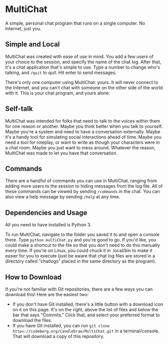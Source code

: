 # MultiChat
A simple, personal chat program that runs on a single computer. No Internet, just you.

## Simple and Local
MultiChat was created with ease of use in mind. You add a few users of your choice to the session, and specify the name of the chat log. After that, it's a  chat application that's simple to use. Type a number to change who's talking, and ``/quit`` to quit. Hit enter to send messages. 

There's only one computer using MultiChat: yours. It will never connect to the Internet, and you can't chat with someone on the other side of the world with it. This is your chat program, and yours alone.

## Self-talk
MultiChat was intended for folks that need to talk to the voices within them for one reason or another. Maybe you think better when you talk to yourself. Maybe you're a system and need to have a conversation externally. Maybe it's a handy tool for simulating social interactions ahead of time. Maybe you need a tool for roleplay, or want to write as though your characters were in a chat room. Maybe you just want to mess around. Whatever the reason, MultiChat was made to let you have that conversation.

## Commands
There are a handful of commands you can use in MultiChat, ranging from adding more users to the session to hiding messages from the log file. All of these commands can be viewed by sending ``/commands`` in the chat. You can also view a help message by sending ``/help`` at any time.

## Dependencies and Usage
All you need to have installed is Python 3. 

To run MultiChat, navigate to the folder you saved it to and open a console there. Type ``python multiChat.py`` and you're good to go. If you'd like, you could make a shortcut to the file so that you don't need to do this manually every time. If you're on Linux, you could chuck it in .local/bin to make it easier for you to execute (just be aware that chat log files are stored in a directory called "chatlogs" placed in the same directory as the program).

## How to Download

If you're not familiar with Git repositories, there are a few ways you can download this! Here are the easiest two:

- If you don't have Git installed, there's a little button with a download icon on it on this page. It's on the right, above the list of files and below the bar that says "Commits." Click that, and select your preferred format to download the files.
- If you have Git installed, you can run ``git clone https://codeberg.org/Candlebrae/MultiChat.git`` in a terminal/console. That will download a copy of this repository.

